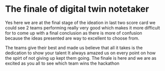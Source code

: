 # The finale of digital twin notetaker

Yes here we are at the final stage of the ideation in last two score card we could see 2 teams performing really very good which makes it more difficult for to come up with a final conclusion as there is more of confusion because the ideas presented are way to excellent to choose from.

The teams give their best and made us believe that  all it takes is the dedication to show your talent 
It always amazed us on every point on how the spirt of not giving up kept them going.
The finale is here and we are as excited as you all to see which team wins the hackathon
